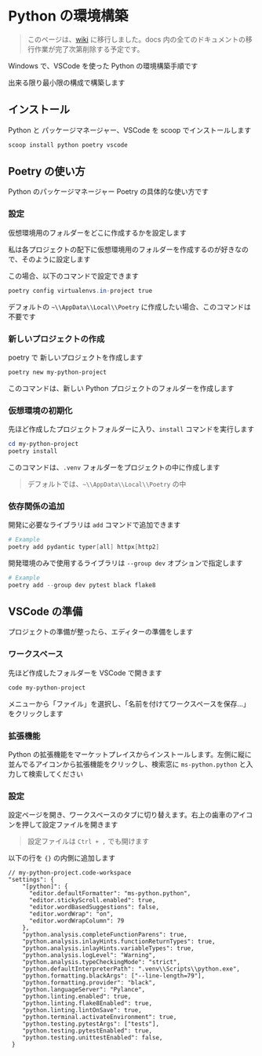 # Python の環境構築

> このページは、[wiki](https://demerara151/setup-new-pc/wiki) に移行しました。docs 内の全てのドキュメントの移行作業が完了次第削除する予定です。

Windows で、VSCode を使った Python の環境構築手順です

出来る限り最小限の構成で構築します

## インストール

Python と パッケージマネージャー、VSCode を scoop でインストールします

```powershell
scoop install python poetry vscode
```

## Poetry の使い方

Python のパッケージマネージャー Poetry の具体的な使い方です

### 設定

仮想環境用のフォルダーをどこに作成するかを設定します

私は各プロジェクトの配下に仮想環境用のフォルダーを作成するのが好きなので、そのように設定します

この場合、以下のコマンドで設定できます

```powershell
poetry config virtualenvs.in-project true
```

デフォルトの `~\\AppData\\Local\\Poetry` に作成したい場合、このコマンドは不要です

### 新しいプロジェクトの作成

poetry で 新しいプロジェクトを作成します

```powershell
poetry new my-python-project
```

このコマンドは、新しい Python プロジェクトのフォルダーを作成します

### 仮想環境の初期化

先ほど作成したプロジェクトフォルダーに入り、`install` コマンドを実行します

```powershell
cd my-python-project
poetry install
```

このコマンドは、`.venv` フォルダーをプロジェクトの中に作成します

> デフォルトでは、`~\\AppData\\Local\\Poetry` の中

### 依存関係の追加

開発に必要なライブラリは `add` コマンドで追加できます

```powershell
# Example
poetry add pydantic typer[all] httpx[http2]
```

開発環境のみで使用するライブラリは `--group dev` オプションで指定します

```powershell
# Example
poetry add --group dev pytest black flake8
```

## VSCode の準備

プロジェクトの準備が整ったら、エディターの準備をします

### ワークスペース

先ほど作成したフォルダーを VSCode で開きます

```powershell
code my-python-project
```

メニューから「ファイル」を選択し、「名前を付けてワークスペースを保存...」をクリックします

### 拡張機能

Python の拡張機能をマーケットプレイスからインストールします。左側に縦に並んでるアイコンから拡張機能をクリックし、検索窓に `ms-python.python` と入力して検索してください

### 設定

設定ページを開き、ワークスペースのタブに切り替えます。右上の歯車のアイコンを押して設定ファイルを開きます

> 設定ファイルは `Ctrl + ,` でも開けます

以下の行を `{}` の内側に追加します

```jsonc
// my-python-project.code-workspace
"settings": {
    "[python]": {
      "editor.defaultFormatter": "ms-python.python",
      "editor.stickyScroll.enabled": true,
      "editor.wordBasedSuggestions": false,
      "editor.wordWrap": "on",
      "editor.wordWrapColumn": 79
    },
    "python.analysis.completeFunctionParens": true,
    "python.analysis.inlayHints.functionReturnTypes": true,
    "python.analysis.inlayHints.variableTypes": true,
    "python.analysis.logLevel": "Warning",
    "python.analysis.typeCheckingMode": "strict",
    "python.defaultInterpreterPath": ".venv\\Scripts\\python.exe",
    "python.formatting.blackArgs": ["--line-length=79"],
    "python.formatting.provider": "black",
    "python.languageServer": "Pylance",
    "python.linting.enabled": true,
    "python.linting.flake8Enabled": true,
    "python.linting.lintOnSave": true,
    "python.terminal.activateEnvironment": true,
    "python.testing.pytestArgs": ["tests"],
    "python.testing.pytestEnabled": true,
    "python.testing.unittestEnabled": false,
 }
```
